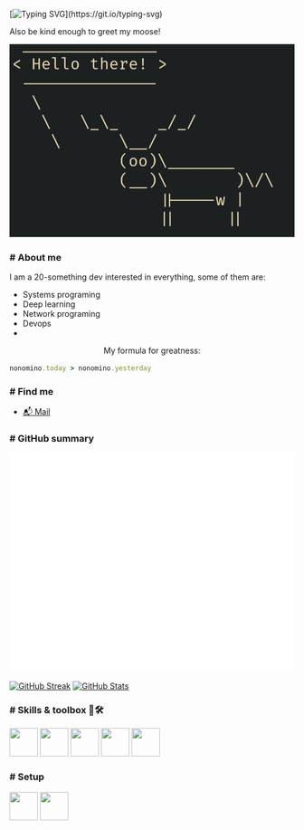 [![Typing SVG](https://readme-typing-svg.herokuapp.com?font=Fondamento&size=28&duration=3000&pause=1000&color=C3943C&center=true&vCenter=true&width=435&lines=Greetings+%F0%9F%91%8B+Fellow+Human!)](https://git.io/typing-svg)


Also be kind enough to greet my moose!

<p align="center">
  <img src="/assets/images/moose.jpg"/>
</p>

### # About me
I am a 20-something dev interested in everything, some of them are:
* Systems programing
* Deep learning
* Network programing
* Devops
* 
<p align="center">My formula for greatness:</p>

```ruby
nonomino.today > nonomino.yesterday
```
### # Find me
* [📬 Mail](mailto:nonomino@null.net)

### # GitHub summary

<p align="center">
  <img src="/assets/images/summary.svg"/>

[![GitHub Streak](https://streak-stats.demolab.com?user=nonomino&theme=gruvbox&hide_border=true&date_format=M%20j%5B%2C%20Y%5D&currStreakNum=EB5454)](https://git.io/streak-stats)
[![GitHub Stats](https://github-readme-stats.vercel.app/api?username=nonomino&show_icons=true&theme=gruvbox&hide_title=true&hide_border=true&rank_icon=percentile&disable_animations=true)](https://https://github-readme-stats.vercel.app/)

</p>

### # Skills & toolbox 🧰🛠
<p>
  <img src="https://cdn.jsdelivr.net/gh/devicons/devicon/icons/ruby/ruby-plain-wordmark.svg" height="50px" width="50px"/>
  <img src="https://cdn.jsdelivr.net/gh/devicons/devicon/icons/python/python-plain-wordmark.svg" height="50px" width="50px"/>
  <img src="https://cdn.jsdelivr.net/gh/devicons/devicon/icons/go/go-original-wordmark.svg" height="50px" width="50px"/>
  <img src="https://cdn.jsdelivr.net/gh/devicons/devicon@latest/icons/java/java-original.svg" height="50px" width="50px"/>
  <img src="https://cdn.jsdelivr.net/gh/devicons/devicon@latest/icons/c/c-plain.svg" height="50px" width="50px"/>
</p>

### # Setup

<p>
  <img src="https://cdn.jsdelivr.net/gh/devicons/devicon@latest/icons/debian/debian-plain.svg" height="50px" width="50px"/>
  <img src="https://cdn.jsdelivr.net/gh/devicons/devicon@latest/icons/neovim/neovim-original.svg" height="50px" width="50px"/>
</p>
